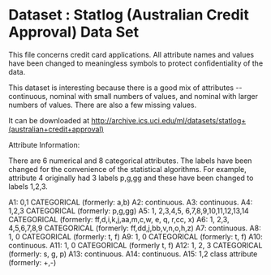 # Dataset : Statlog (Australian Credit Approval) Data Set

This file concerns credit card applications. All attribute names and values have been changed to meaningless symbols to protect confidentiality of the data.

This dataset is interesting because there is a good mix of attributes -- continuous, nominal with small numbers of values, and nominal with larger numbers of values. There are also a few missing values.

It can be downloaded at http://archive.ics.uci.edu/ml/datasets/statlog+(australian+credit+approval)

Attribute Information:

There are 6 numerical and 8 categorical attributes. The labels have been changed for the convenience of the statistical algorithms. For example, attribute 4 originally had 3 labels p,g,gg and these have been changed to labels 1,2,3.

A1: 0,1 CATEGORICAL (formerly: a,b) A2: continuous. A3: continuous. A4: 1,2,3 CATEGORICAL (formerly: p,g,gg) A5: 1, 2,3,4,5, 6,7,8,9,10,11,12,13,14 CATEGORICAL (formerly: ff,d,i,k,j,aa,m,c,w, e, q, r,cc, x) A6: 1, 2,3, 4,5,6,7,8,9 CATEGORICAL (formerly: ff,dd,j,bb,v,n,o,h,z) A7: continuous. A8: 1, 0 CATEGORICAL (formerly: t, f) A9: 1, 0	CATEGORICAL (formerly: t, f) A10: continuous. A11: 1, 0	CATEGORICAL (formerly t, f) A12: 1, 2, 3 CATEGORICAL (formerly: s, g, p) A13: continuous. A14: continuous. A15: 1,2 class attribute (formerly: +,-)
